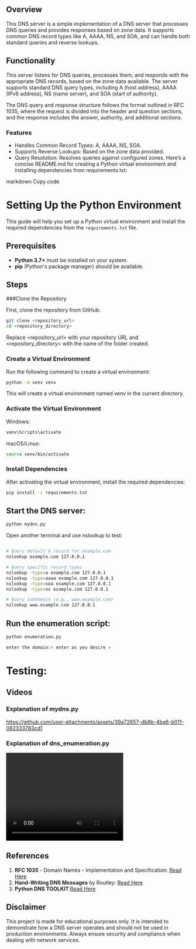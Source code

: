  ## Overview
This DNS server is a simple implementation of a DNS server that processes DNS queries and provides responses based on zone data. It supports common DNS record types like A, AAAA, NS, and SOA, and can handle both standard queries and reverse lookups.

## Functionality

This server listens for DNS queries, processes them, and responds with the appropriate DNS records, based on the zone data available. The server supports standard DNS query types, including A (host address), AAAA (IPv6 address), NS (name server), and SOA (start of authority).

The DNS query and response structure follows the format outlined in RFC 1035, where the request is divided into the header and question sections, and the response includes the answer, authority, and additional sections.

### Features
- Handles Common Record Types: A, AAAA, NS, SOA.
- Supports Reverse Lookups: Based on the zone data provided.
- Query Resolution: Resolves queries against configured zones.
Here’s a concise README.md for creating a Python virtual environment and installing dependencies from requirements.txt:

markdown
Copy code
# Setting Up the Python Environment

This guide will help you set up a Python virtual environment and install the required dependencies from the `requirements.txt` file. 

## Prerequisites

- **Python 3.7+** must be installed on your system.
- **pip** (Python's package manager) should be available.

## Steps

###Clone the Repository

First, clone the repository from GitHub:

```bash
git clone <repository_url>
cd <repository_directory>
```
Replace <repository_url> with your repository URL and <repository_directory> with the name of the folder created.
### Create a Virtual Environment
Run the following command to create a virtual environment:
```bash
python -m venv venv
```
This will create a virtual environment named venv in the current directory.
### Activate the Virtual Environment
Windows:
```bash
venv\Scripts\activate
```
macOS/Linux:
```bash
source venv/bin/activate
```
### Install Dependencies
After activating the virtual environment, install the required dependencies:

```bash
pip install -r requirements.txt
```
## Start the DNS server:

```bash
python mydns.py
```

Open another terminal and use nslookup to test:

```bash

# Query default A record for example.com
nslookup example.com 127.0.0.1

# Query specific record types
nslookup -type=a example.com 127.0.0.1
nslookup -type=aaaa example.com 127.0.0.1
nslookup -type=soa example.com 127.0.0.1
nslookup -type=ns example.com 127.0.0.1

# Query subdomain (e.g., www.example.com)
nslookup www.example.com 127.0.0.1
```
## Run the enumeration script:

```bash
python enumeration.py

enter the domain:< enter as you desire >
```
# Testing:
## Videos

### Explanation of mydns.py

https://github.com/user-attachments/assets/39a72657-db8b-4ba6-b011-082333783cd1



### Explanation of dns_enumeration.py
<video width="320" height="240" controls>
  <source src="https://github.com/Pookie-n-Rookie/DNS_SERVER/raw/main/dns_enumeration.mp4" type="video/mp4">

</video>

## References

1. **RFC 1035** - Domain Names - Implementation and Specification: [Read Here](https://datatracker.ietf.org/doc/html/rfc1035)  
2. **Hand-Writing DNS Messages** by Routley: [Read Here](https://routley.io/posts/hand-writing-dns-messages)
3. **Python DNS TOOLKIT**:[Read Here](https://pypi.org/project/dnspython/)


## Disclaimer
This project is made for educational purposes only. It is intended to demonstrate how a DNS server operates and should not be used in production environments. Always ensure security and compliance when dealing with network services.










